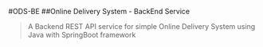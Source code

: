 #ODS-BE 
##Online Delivery System - BackEnd Service

>A Backend REST API service for simple Online Delivery System using Java with SpringBoot framework